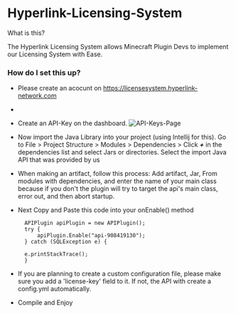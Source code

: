 # Hyperlink-Licensing-System

What is this?

The Hyperlink Licensing System allows Minecraft Plugin Devs to implement our Licensing System with Ease.


### How do I set this up?

- Please create an acocunt on https://licensesystem.hyperlink-network.com
- 
- Create an API-Key on the dashboard. 
![API-Keys-Page](https://user-images.githubusercontent.com/71306750/138485996-469d5113-9ff5-42bb-a457-ae0f6022b177.png)

- Now import the Java Library into your project (using Intellij for this). Go to File > Project Structure > Modules > Dependencies > Click ***+*** in the dependencies list and select Jars or directories. Select the import Java API that was provided by us

- When making an artifact, follow this process: Add artifact, Jar, From modules with dependencies, and enter the name of your main class because if you don't the plugin will try to target the api's main class, error out, and then abort startup.

- Next Copy and Paste this code into your onEnable() method

        APIPlugin apiPlugin = new APIPlugin();
        try {
            apiPlugin.Enable("api-908419130");
        } catch (SQLException e) {
       
        e.printStackTrace();
        }
        
        
- If you are planning to create a custom configuration file, please make sure you add a 'license-key' field to it. If not, the API with create a config.yml automatically.

- Compile and Enjoy

